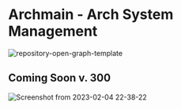 # Archmain - Arch System Management


![repository-open-graph-template](https://user-images.githubusercontent.com/103053714/216729571-1a7b7328-47bc-4aa1-a918-410354bd8b45.png)

## Coming Soon v. 300

![Screenshot from 2023-02-04 22-38-22](https://user-images.githubusercontent.com/103053714/216798547-de6b6a16-6d5d-4359-b190-2570ed203764.png)
